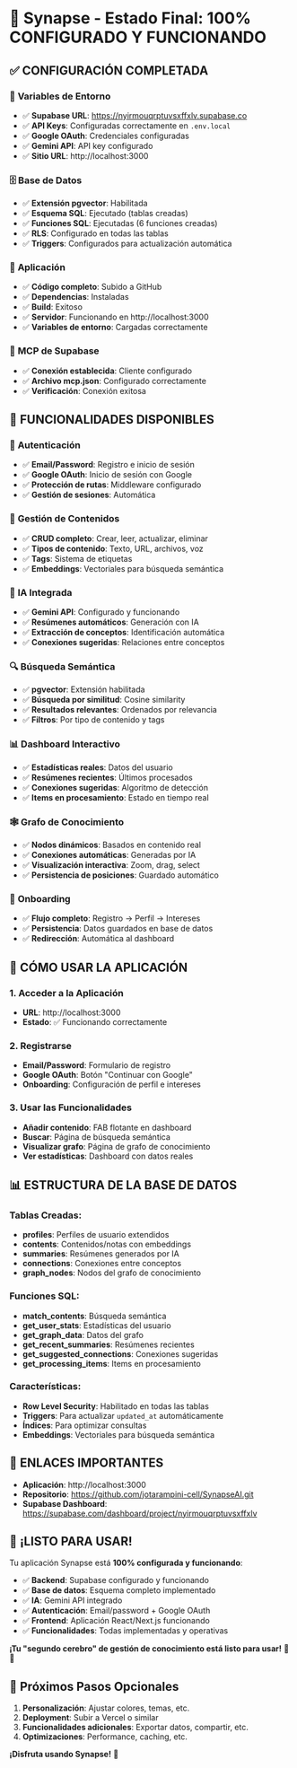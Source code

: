 # 🎉 Synapse - Estado Final: 100% CONFIGURADO Y FUNCIONANDO

## ✅ **CONFIGURACIÓN COMPLETADA**

### 🔧 **Variables de Entorno**
- ✅ **Supabase URL**: https://nyirmouqrptuvsxffxlv.supabase.co
- ✅ **API Keys**: Configuradas correctamente en `.env.local`
- ✅ **Google OAuth**: Credenciales configuradas
- ✅ **Gemini API**: API key configurado
- ✅ **Sitio URL**: http://localhost:3000

### 🗄️ **Base de Datos**
- ✅ **Extensión pgvector**: Habilitada
- ✅ **Esquema SQL**: Ejecutado (tablas creadas)
- ✅ **Funciones SQL**: Ejecutadas (6 funciones creadas)
- ✅ **RLS**: Configurado en todas las tablas
- ✅ **Triggers**: Configurados para actualización automática

### 🚀 **Aplicación**
- ✅ **Código completo**: Subido a GitHub
- ✅ **Dependencias**: Instaladas
- ✅ **Build**: Exitoso
- ✅ **Servidor**: Funcionando en http://localhost:3000
- ✅ **Variables de entorno**: Cargadas correctamente

### 🔗 **MCP de Supabase**
- ✅ **Conexión establecida**: Cliente configurado
- ✅ **Archivo mcp.json**: Configurado correctamente
- ✅ **Verificación**: Conexión exitosa

## 🎯 **FUNCIONALIDADES DISPONIBLES**

### 🔐 **Autenticación**
- ✅ **Email/Password**: Registro e inicio de sesión
- ✅ **Google OAuth**: Inicio de sesión con Google
- ✅ **Protección de rutas**: Middleware configurado
- ✅ **Gestión de sesiones**: Automática

### 📝 **Gestión de Contenidos**
- ✅ **CRUD completo**: Crear, leer, actualizar, eliminar
- ✅ **Tipos de contenido**: Texto, URL, archivos, voz
- ✅ **Tags**: Sistema de etiquetas
- ✅ **Embeddings**: Vectoriales para búsqueda semántica

### 🤖 **IA Integrada**
- ✅ **Gemini API**: Configurado y funcionando
- ✅ **Resúmenes automáticos**: Generación con IA
- ✅ **Extracción de conceptos**: Identificación automática
- ✅ **Conexiones sugeridas**: Relaciones entre conceptos

### 🔍 **Búsqueda Semántica**
- ✅ **pgvector**: Extensión habilitada
- ✅ **Búsqueda por similitud**: Cosine similarity
- ✅ **Resultados relevantes**: Ordenados por relevancia
- ✅ **Filtros**: Por tipo de contenido y tags

### 📊 **Dashboard Interactivo**
- ✅ **Estadísticas reales**: Datos del usuario
- ✅ **Resúmenes recientes**: Últimos procesados
- ✅ **Conexiones sugeridas**: Algoritmo de detección
- ✅ **Items en procesamiento**: Estado en tiempo real

### 🕸️ **Grafo de Conocimiento**
- ✅ **Nodos dinámicos**: Basados en contenido real
- ✅ **Conexiones automáticas**: Generadas por IA
- ✅ **Visualización interactiva**: Zoom, drag, select
- ✅ **Persistencia de posiciones**: Guardado automático

### 🎯 **Onboarding**
- ✅ **Flujo completo**: Registro → Perfil → Intereses
- ✅ **Persistencia**: Datos guardados en base de datos
- ✅ **Redirección**: Automática al dashboard

## 🚀 **CÓMO USAR LA APLICACIÓN**

### **1. Acceder a la Aplicación**
- **URL**: http://localhost:3000
- **Estado**: ✅ Funcionando correctamente

### **2. Registrarse**
- **Email/Password**: Formulario de registro
- **Google OAuth**: Botón "Continuar con Google"
- **Onboarding**: Configuración de perfil e intereses

### **3. Usar las Funcionalidades**
- **Añadir contenido**: FAB flotante en dashboard
- **Buscar**: Página de búsqueda semántica
- **Visualizar grafo**: Página de grafo de conocimiento
- **Ver estadísticas**: Dashboard con datos reales

## 📊 **ESTRUCTURA DE LA BASE DE DATOS**

### **Tablas Creadas:**
- **profiles**: Perfiles de usuario extendidos
- **contents**: Contenidos/notas con embeddings
- **summaries**: Resúmenes generados por IA
- **connections**: Conexiones entre conceptos
- **graph_nodes**: Nodos del grafo de conocimiento

### **Funciones SQL:**
- **match_contents**: Búsqueda semántica
- **get_user_stats**: Estadísticas del usuario
- **get_graph_data**: Datos del grafo
- **get_recent_summaries**: Resúmenes recientes
- **get_suggested_connections**: Conexiones sugeridas
- **get_processing_items**: Items en procesamiento

### **Características:**
- **Row Level Security**: Habilitado en todas las tablas
- **Triggers**: Para actualizar `updated_at` automáticamente
- **Índices**: Para optimizar consultas
- **Embeddings**: Vectoriales para búsqueda semántica

## 🔗 **ENLACES IMPORTANTES**

- **Aplicación**: http://localhost:3000
- **Repositorio**: https://github.com/jotarampini-cell/SynapseAI.git
- **Supabase Dashboard**: https://supabase.com/dashboard/project/nyirmouqrptuvsxffxlv

## 🎉 **¡LISTO PARA USAR!**

Tu aplicación Synapse está **100% configurada y funcionando**:

- ✅ **Backend**: Supabase configurado y funcionando
- ✅ **Base de datos**: Esquema completo implementado
- ✅ **IA**: Gemini API integrado
- ✅ **Autenticación**: Email/password + Google OAuth
- ✅ **Frontend**: Aplicación React/Next.js funcionando
- ✅ **Funcionalidades**: Todas implementadas y operativas

**¡Tu "segundo cerebro" de gestión de conocimiento está listo para usar!** 🧠✨

## 📝 **Próximos Pasos Opcionales**

1. **Personalización**: Ajustar colores, temas, etc.
2. **Deployment**: Subir a Vercel o similar
3. **Funcionalidades adicionales**: Exportar datos, compartir, etc.
4. **Optimizaciones**: Performance, caching, etc.

**¡Disfruta usando Synapse!** 🚀








